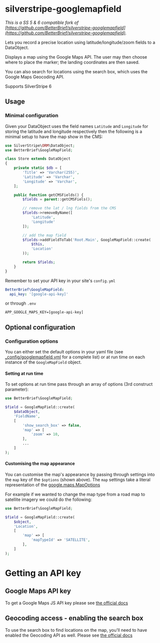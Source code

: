 # silverstripe-googlemapfield

*This is a SS 5 & 6 compatible fork of [https://github.com/BetterBrief/silverstripe-googlemapfield](https://github.com/BetterBrief/silverstripe-googlemapfield).*

Lets you record a precise location using latitude/longitude/zoom fields to a DataObject.

Displays a map using the Google Maps API. The user may then choose where to place the marker; the landing coordinates are then saved.

You can also search for locations using the search box, which uses the Google Maps Geocoding API.

Supports SilverStripe 6

## Usage

### Minimal configuration

Given your DataObject uses the field names `Latitude` and `Longitude` for storing the latitude and longitude
respectively then the following is a minimal setup to have the map show in the CMS:

```php
use SilverStripe\ORM\DataObject;
use BetterBrief\GoogleMapField;

class Store extends DataObject
{
    private static $db = [
        'Title' => 'Varchar(255)',
        'Latitude' => 'Varchar',
        'Longitude' => 'Varchar',
    ];

    public function getCMSFields() {
        $fields = parent::getCMSFiels();

        // remove the lat / lng fields from the CMS
        $fields->removeByName([
            'Latitude',
            'Longitude'
        ]);

        // add the map field
        $fields->addFieldToTab('Root.Main', GoogleMapField::create(
            $this,
            'Location'
        ));

        return $fields;
    }
}
```

Remember to set your API key in your site's `config.yml`

```yml
BetterBrief\GoogleMapField:
  api_key: '[google-api-key]'
```

or through `.env`

```
APP_GOOGLE_MAPS_KEY=[google-api-key]
```

## Optional configuration

### Configuration options

You can either set the default options in your yaml file (see [_config/googlemapfield.yml](_config/googlemapfield.yml)
for a complete list) or at run time on each instance of the `GoogleMapField` object.

#### Setting at run time

To set options at run time pass through an array of options (3rd construct parameter):

```php
use BetterBrief\GoogleMapField;

$field = GoogleMapField::create(
    $dataObject,
    'FieldName',
    [
        'show_search_box' => false,
        'map' => [
            'zoom' => 10,
        ],
        ...
    ]
);
```

#### Customising the map appearance

You can customise the map's appearance by passing through settings into the `map` key of the `$options` (shown above).
The `map` settings take a literal representation of the [google.maps.MapOptions](https://developers.google.com/maps/documentation/javascript/reference?csw=1#MapOptions)

For example if we wanted to change the map type from a road map to satellite imagery we could do the following:

```php
use BetterBrief\GoogleMapField;

$field = GoogleMapField::create(
    $object,
    'Location',
    [
        'map' => [
            'mapTypeId' => 'SATELLITE',
        ],
    ]
);
```

# Getting an API key

## Google Maps API key

To get a Google Maps JS API key please see [the official docs](https://developers.google.com/maps/documentation/javascript/get-api-key)

## Geocoding access - enabling the search box

To use the search box to find locations on the map, you'll need to have enabled the Geocoding API as well. Please see
[the official docs](https://developers.google.com/maps/documentation/javascript/geocoding#GetStarted)
